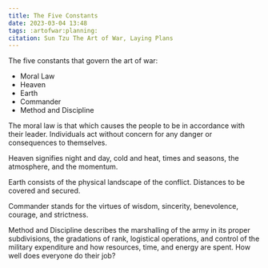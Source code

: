 ```yaml
---
title: The Five Constants
date: 2023-03-04 13:48
tags: :artofwar:planning:
citation: Sun Tzu The Art of War, Laying Plans
---
```


The five constants that govern the art of war:
+ Moral Law
+ Heaven
+ Earth
+ Commander
+ Method and Discipline

The moral law is that which causes the people to be in accordance with their leader. Individuals act without concern for any danger or consequences to themselves.

Heaven signifies night and day, cold and heat, times and seasons, the atmosphere, and the momentum.

Earth consists of the physical landscape of the conflict. Distances to be covered and secured.

Commander stands for the virtues of wisdom, sincerity, benevolence, courage, and strictness.

Method and Discipline describes the marshalling of the army in its proper subdivisions, the gradations of rank, logistical operations, and control of the military expenditure and how resources, time, and energy are spent. How well does everyone do their job?


